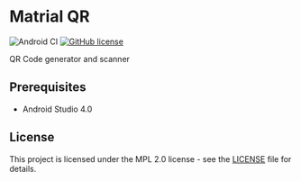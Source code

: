 # Matrial QR
![Android CI](https://github.com/tonytins/materialqr/workflows/Android%20CI/badge.svg) [![GitHub license](https://img.shields.io/github/license/tonytins/materialqr)](https://github.com/tonytins/materialqr/blob/master/LICENSE)

QR Code generator and scanner

## Prerequisites

- Android Studio 4.0

## License

This project is licensed under the MPL 2.0 license - see the [LICENSE](LICENSE) file for details.
